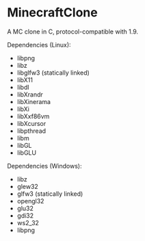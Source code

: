# MinecraftClone
A MC clone in C, protocol-compatible with 1.9.

Dependencies (Linux): 
- libpng
- libz
- libglfw3 (statically linked)
- libX11
- libdl
- libXrandr
- libXinerama
- libXi
- libXxf86vm
- libXcursor
- libpthread
- libm
- libGL
- libGLU

Dependencies (Windows): 
- libz
- glew32
- glfw3 (statically linked)
- opengl32
- glu32
- gdi32
- ws2_32
- libpng
